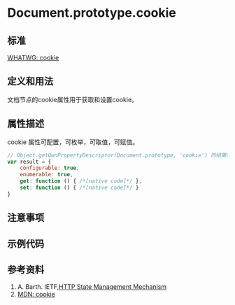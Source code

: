 # Document.prototype.cookie

## 标准
[WHATWG: cookie](https://html.spec.whatwg.org/#dom-document-cookie)

## 定义和用法
文档节点的cookie属性用于获取和设置cookie。


## 属性描述
cookie 属性可配置，可枚举，可取值，可赋值。

```javascript
// Object.getOwnPropertyDescriptor(Document.prototype, 'cookie') 的结果如下：
var result = {
    configurable: true,
    enumerable: true,
    get: function () { /*[native code]*/ },
    set: function () { /*[native code]*/ }
}
```

## 注意事项

## 示例代码


## 参考资料
1. A. Barth. IETF,[HTTP State Management Mechanism](https://tools.ietf.org/html/rfc6265)
2. [MDN: cookie](https://developer.mozilla.org/en-US/docs/Web/API/Document/cookie)